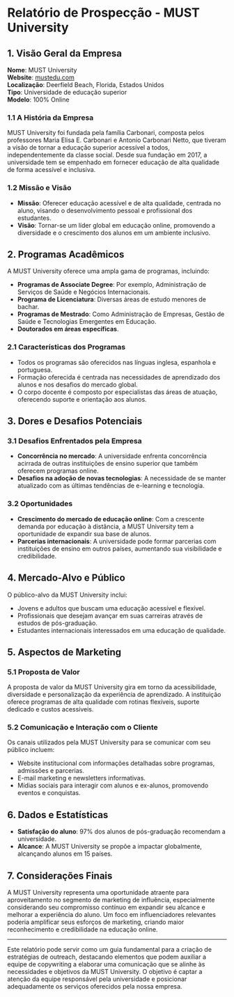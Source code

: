 # Relatório de Prospecção - MUST University

## 1. Visão Geral da Empresa
**Nome**: MUST University  
**Website**: [mustedu.com](https://mustedu.com)  
**Localização**: Deerfield Beach, Florida, Estados Unidos  
**Tipo**: Universidade de educação superior  
**Modelo**: 100% Online  

### 1.1 A História da Empresa
MUST University foi fundada pela família Carbonari, composta pelos professores Maria Elisa E. Carbonari e Antonio Carbonari Netto, que tiveram a visão de tornar a educação superior acessível a todos, independentemente da classe social. Desde sua fundação em 2017, a universidade tem se empenhado em fornecer educação de alta qualidade de forma acessível e inclusiva.

### 1.2 Missão e Visão
- **Missão**: Oferecer educação acessível e de alta qualidade, centrada no aluno, visando o desenvolvimento pessoal e profissional dos estudantes.
- **Visão**: Tornar-se um líder global em educação online, promovendo a diversidade e o crescimento dos alunos em um ambiente inclusivo.

## 2. Programas Acadêmicos
A MUST University oferece uma ampla gama de programas, incluindo:
- **Programas de Associate Degree**: Por exemplo, Administração de Serviços de Saúde e Negócios Internacionais.
- **Programa de Licenciatura**: Diversas áreas de estudo menores de bachar.
- **Programas de Mestrado**: Como Administração de Empresas, Gestão de Saúde e Tecnologias Emergentes em Educação.
- **Doutorados em áreas específicas**.

### 2.1 Características dos Programas
- Todos os programas são oferecidos nas línguas inglesa, espanhola e portuguesa.
- Formação oferecida é centrada nas necessidades de aprendizado dos alunos e nos desafios do mercado global.
- O corpo docente é composto por especialistas das áreas de atuação, oferecendo suporte e orientação aos alunos.

## 3. Dores e Desafios Potenciais
### 3.1 Desafios Enfrentados pela Empresa
- **Concorrência no mercado**: A universidade enfrenta concorrência acirrada de outras instituições de ensino superior que também oferecem programas online.
- **Desafios na adoção de novas tecnologias**: A necessidade de se manter atualizado com as últimas tendências de e-learning e tecnologia.

### 3.2 Oportunidades
- **Crescimento do mercado de educação online**: Com a crescente demanda por educação à distância, a MUST University tem a oportunidade de expandir sua base de alunos.
- **Parcerias internacionais**: A universidade pode formar parcerias com instituições de ensino em outros países, aumentando sua visibilidade e credibilidade.

## 4. Mercado-Alvo e Público
O público-alvo da MUST University inclui:
- Jovens e adultos que buscam uma educação acessível e flexível.
- Profissionais que desejam avançar em suas carreiras através de estudos de pós-graduação.
- Estudantes internacionais interessados em uma educação de qualidade.

## 5. Aspectos de Marketing
### 5.1 Proposta de Valor
A proposta de valor da MUST University gira em torno da acessibilidade, diversidade e personalização da experiência de aprendizado. A instituição oferece programas de alta qualidade com rotinas flexíveis, suporte dedicado e custos acessíveis.

### 5.2 Comunicação e Interação com o Cliente
Os canais utilizados pela MUST University para se comunicar com seu público incluem:
- Website institucional com informações detalhadas sobre programas, admissões e parcerias.
- E-mail marketing e newsletters informativas.
- Mídias sociais para interagir com alunos e ex-alunos, promovendo eventos e conquistas.

## 6. Dados e Estatísticas
- **Satisfação do aluno**: 97% dos alunos de pós-graduação recomendam a universidade.
- **Alcance**: A MUST University se propõe a impactar globalmente, alcançando alunos em 15 países.

## 7. Considerações Finais
A MUST University representa uma oportunidade atraente para aproveitamento no segmento de marketing de influência, especialmente considerando seu compromisso contínuo em expandir seu alcance e melhorar a experiência do aluno. Um foco em influenciadores relevantes poderia amplificar seus esforços de marketing, criando maior reconhecimento e credibilidade na educação online.

---

Este relatório pode servir como um guia fundamental para a criação de estratégias de outreach, destacando elementos que podem auxiliar a equipe de copywriting a elaborar uma comunicação que se alinhe às necessidades e objetivos da MUST University. O objetivo é captar a atenção da equipe responsável pela universidade e posicionar adequadamente os serviços oferecidos pela nossa empresa.